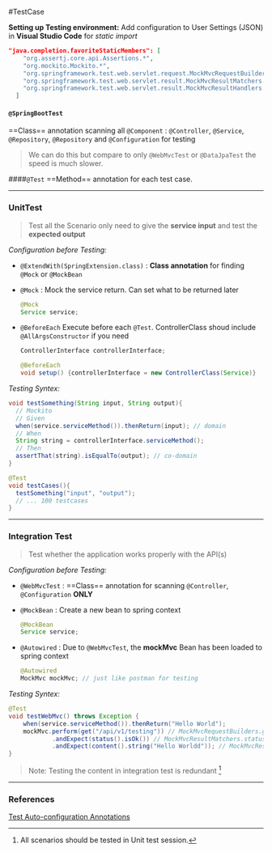 #TestCase

**Setting up Testing environment:**
Add configuration to User Settings (JSON) in **Visual Studio Code** for _static import_

```json
"java.completion.favoriteStaticMembers": [
    "org.assertj.core.api.Assertions.*",
    "org.mockito.Mockito.*",
    "org.springframework.test.web.servlet.request.MockMvcRequestBuilders.*",
    "org.springframework.test.web.servlet.result.MockMvcResultMatchers.*",
    "org.springframework.test.web.servlet.result.MockMvcResultHandlers.*",
  ]
```

#### `@SpringBootTest`  
==Class== annotation scanning all `@Component` : `@Controller`, `@Service`, `@Repository`, `@Repository` and `@Configuration` for testing

> We can do this but compare to only `@WebMvcTest` or `@DataJpaTest` the speed is much slower.

####`@Test`
==Method== annotation for each test case.


---

### UnitTest

> Test all the Scenario
> only need to give the **service input** and test the **expected output**

*Configuration before Testing:*

- `@ExtendWith(SpringExtension.class)` 
  : **Class annotation** for finding `@Mock` or `@MockBean`


- `@Mock`
  : Mock the service return. Can set what to be returned later
  ```java
  @Mock
  Service service;
  ```
  <!-- - `@InjectMocks`
    : only  Inject Class
    Find `@Mock`
    same as `@BeforeEach` but not safe -->
- `@BeforeEach`
  Execute before each `@Test`.
  ControllerClass shoud include `@AllArgsConstructor` if you need 

  ```java
  ControllerInterface controllerInterface;

  @BeforeEach
  void setup() {controllerInterface = new ControllerClass(Service)}
  ```
*Testing Syntex:*

```java
void testSomething(String input, String output){
  // Mockito
  // Given
  when(service.serviceMethod()).thenReturn(input); // domain
  // When
  String string = controllerInterface.serviceMethod();
  // Then
  assertThat(string).isEqualTo(output); // co-domain
}

@Test
void testCases(){
  testSomething("input", "output");
  // ... 100 testcases
}
```

---

### Integration Test

> Test whether the application works properly with the API(s)

*Configuration before Testing:*
- `@WebMvcTest`
  : ==Class== annotation for scanning `@Controller`, `@Configuration` **ONLY**

- `@MockBean`
  : Create a new bean to spring context

  ```java
  @MockBean
  Service service;
  ```

- `@Autowired`
  : Due to `@WebMvcTest`, the **mockMvc** Bean has been loaded to spring context
  ```java
  @Autowired
  MockMvc mockMvc; // just like postman for testing
  ```

*Testing Syntex:*

```java
@Test
void testWebMvc() throws Exception {
    when(service.serviceMethod()).thenReturn("Hello World");
    mockMvc.perform(get("/api/v1/testing")) // MockMvcRequestBuilders.get()
            .andExpect(status().isOk()) // MockMvcResultMatchers.status()
            .andExpect(content().string("Hello Worldd")); // MockMvcResultMatchers.content()
}
```
> Note: Testing the content in integration test is redundant [^1]
---
### References
[Test Auto-configuration Annotations](https://docs.spring.io/spring-boot/docs/current/reference/html/test-auto-configuration.html#appendix.test-auto-configuration)

[^1]: All scenarios should be tested in Unit test session.